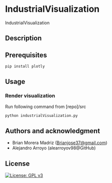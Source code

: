 # IndustrialVisualization
IndustrialVisualization

## Description


## Prerequisites

```bash
pip install plotly
```

## Usage

### Render visualization
Run following command from [repo]/src
```bash
python industrialVisualization.py
```

## Authors and acknowledgment

* Brian Morera Madriz (Brianjose37@gmail.com)
* Alejandro Arroyo (alearroyov98@GitHub)

## License
[![License: GPL v3](https://img.shields.io/badge/License-GPLv3-blue.svg)](https://www.gnu.org/licenses/gpl-3.0)
